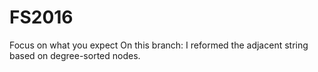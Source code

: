 # FS2016
Focus on what you expect
On this branch:
I reformed the adjacent string based on degree-sorted nodes.
